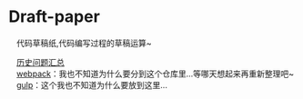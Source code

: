 # Draft-paper

&emsp;代码草稿纸,代码编写过程的草稿运算~

&emsp;[历史问题汇总](https://github.com/Langery/Draft-paper/issues/1)<br/>
&emsp;[webpack](https://github.com/Langery/Draft-paper/tree/master/webpack)：我也不知道为什么要分到这个仓库里...等哪天想起来再重新整理吧~<br />
&emsp;[gulp](https://github.com/Langery/Draft-paper/tree/master/gulp-text)：这个我也不知道为什么要放到这里...

